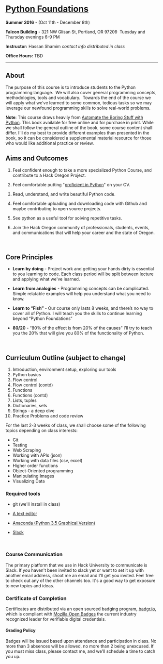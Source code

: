 # [Python Foundations](http://www.hackoregon.org/beginner-ish)

**Summer 2016** - (Oct 11th - December 8th)

**Falcon Building** - 321 NW Glisan St, Portland, OR 97209  Tuesday and Thursday evenings 6-9 PM

**Instructor:** Hassan Shamim *contact info distributed in class*

**Office Hours:** TBD

------


## About

The purpose of this course is to introduce students to the Python programming language.  We will also cover general programming concepts, methodologies, tools and vocabulary.  Towards the end of the course we will apply what we’ve learned to some common, tedious tasks so we may leverage our newfound programming skills to solve real-world problems.

**Note**: This course draws heavily from [Automate the Boring Stuff with Python](https://automatetheboringstuff.com/).  This book available for free online and for purchase in print.  While we shall follow the general outline of the book, some course content shall differ.  I'll do my best to provide different examples than presented in the book, so it can be considered a supplemental material resource for those who would like additional practice or review.



## Aims and Outcomes

1. Feel confident enough to take a more specialized Python Course, and contribute to a Hack Oregon Project.

2. Feel comfortable putting "[proficient in Python](https://www.reddit.com/r/Python/comments/2fkv4h/when_are_you_considered_proficient_in_python/)" on your CV.

3. Read, understand, and write beautiful Python code.

4. Feel comfortable uploading and downloading code with Github and maybe contributing to open source projects.

5. See python as a useful tool for solving repetitive tasks.

6. Join the Hack Oregon community of professionals, students, events, and communications that will help your career and the state of Oregon.

   ​

## Core Principles

- **Learn by doing** - Project work and getting your hands dirty is essential to you learning to code. Each class period will be split between lecture and applying what we've learned.

- **Learn from analogies** - Programming concepts can be complicated. Simple relatable examples will help you understand what you need to know.

- **Learn to “Fish”** - Our course only lasts 8 weeks, and there’s no way to cover all of Python. I will teach you the skills to continue learning beyond “Python Foundations”

- **80/20** - “80% of the effect is from 20% of the causes” I’ll try to teach you the 20% that will give you 80% of the functionality of Python.

  ​

## Curriculum Outline (subject to change)

1. Introduction, environment setup, exploring our tools
2. Python basics
3. Flow control
4. Flow control (contd)
5. Functions
6. Functions (contd)
7. Lists, tuples
8. Dictionaries, sets
9. Strings - a deep dive
10. Practice Problems and code review



For the last 2-3 weeks of class, we shall choose some of the following topics depending on class interests:

- Git
- Testing
- Web Scraping
- Working with APIs (json)
- Working with data files (csv, excel)
- Higher order functions
- Object-Oriented programming
- Manipulating Images
- Visualizing Data



### Required tools

- git (we'll install in class)
- [A text editor](resources/text_editors.md)
- [Anaconda (Python 3.5 Graphical Version)](https://www.continuum.io/downloads)
- [Slack](https://slack.com/downloads/)

  ​

### Course Communication

The primary platform that we use in Hack University to communicate is Slack. If you haven't been invited to slack yet or want to set it up with another email address, shoot me an email and I'll get you invited. Feel free to check out any of the other channels too. It's a good way to get exposure to new topics and ideas.



### Certificate of Completion

Certificates are distributed via an open sourced badging program, [badgr.io](http://www.badgr.io/), which is compliant with [Mozilla Open Badges](http://openbadges.org/) the current industry recognized leader for verifiable digital credentials.



#### Grading Policy

Badges will be issued based upon attendance and participation in class. No more than 3 absences will be allowed, no more than 2 being unexcused. If you must miss class, please contact me, and we'll schedule a time to catch you up.
